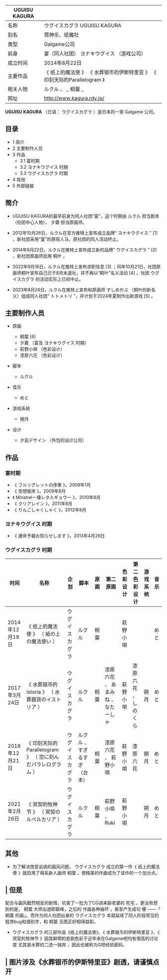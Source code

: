 |  UGUISU KAGURA  ||
|---|---|
|名称  |  ウグイスカグラ  UGUISU KAGURA   |
|别名  |  莺神乐、纸魔社   |
|类型  |  Galgame公司   |
|前身  |  宴（同人社团）  ヨナキウグイス  （游戏公司）   |
|成立时间  |  2014年8月22日   |
|主要作品  |  《  纸上的魔法使  》  《  水葬银币的伊斯特里亚  》  《  印刻天际的Parallelogram  》   |
|相关人物  |  ルクル  、 _ 桐葉  _  |
|网址  |  http://www.kagura.rdy.jp/   |
  
**UGUISU KAGURA** （日语：  ウグイスカグラ  ）是日本的一家  Galgame  公司。

##  目录

  * 1  简介 
  * 2  主要制作人员 
  * 3  作品 
    * 3.1  宴时期 
    * 3.2  ヨナキウグイス  时期 
    * 3.3  ウグイスカグラ  时期 
  * 4  其他 
  * 5  外部链接 

##  简介

  * UGUISU KAGURA的最早前身为同人社团“宴”，这个时期由  ルクル  担当剧本（社团中心人物），  夕霧  担当原画师。 
  * 2012年10月26日，ルクル在官方推特上宣布成立品牌“  ヨナキウグイス  ”  [1]  ，新社团采用“宴”的原班人马，原社团的同人活动终止。 

  * 2014年8月22日，ルクル在推特上宣布成立新的品牌“  ウグイスカグラ  ”  [2]  ，新社团原画师启用  桐叶  。 
  * 2022年9月16日，ルクル在推特上发布求职信息  [3]  ；同年10月21日，社团原画师桐叶宣布自己已于8月末退社，并不再以“桐叶”名义活动  [4]  。社团  ウグイスカグラ  的活动实际上已经中止。 
  * 2023年8月24日，ルクル在推特上宣布和原画师  すしめかぶ  （桐叶的新名义）组成同人社团“  トトメトリ  ”，并计划于2024年夏制作出新游戏  [5]  。 

##  主要制作人员

  * 原画 
    * 桐葉  [6] 
    * 夕霧  （宴及  ヨナキウグイス  时期） 
    * 萩野小唄  （色彩设计） 
    * 漆原六花  （色彩设计） 

  * 脚本 
    * ルクル 

  * 音乐 
    * めと 

  * 游戏系统 
    * 朔月 

  * 设计 
    * 夕凪デサイン  （外包的设计公司） 

##  作品

###  宴时期

  * 《  フルリグレットの序奏  》，2009年1月 
  * 《  空想彼岸  》，2009年8月 
  * 《  Minstrelー壊レタ人ギョウー  》，2010年8月 
  * 《  クリアレイン  》，2011年8月 
  * 《  りんごしゃくしゃく  》，2012年8月 

###  ヨナキウグイス  时期

  * 《  運命予報お知らせします  》，2013年4月26日 

###  ウグイスカグラ  时期

|  时间  |  名称  |  企划  |  脚本  |  原画  |  第二原画  |  色彩设计  |  第二色彩设计  |  游戏系统  |  音乐   
---|---|---|---|---|---|---|---|---|---  
2014年12月19日  |  《  纸上的魔法使  》  （  紙の上の魔法使い  ）  |  ウグイスカグラ  |  ルクル  |  桐葉  |  |  萩野小唄  |  |  |  めと   
2017年3月24日  |  《  水葬银币的Istoria  》  （  水葬銀貨のイストリア  ）  |  ウグイスカグラ  |  ルクル  |  桐葉  |  漆原六花  、  あまみね  、  なたーしゃ  |  萩野小唄  |  漆原六花  、  しのくら  |  朔月  |  めと   
2018年12月21日  |  《  印刻天际的Parallelogram  》  （  空に刻んだパラレログラム  ）  |  ウグイスカグラ  |  ルクル  、  すぎるすぎ  （台本）  |  桐葉  |  漆原六花  、  萩野小唄  |  萩野小唄  |  漆原六花  |  朔月  |  めと   
2021年2月26日  |  《  冥契的牧神节  》  （  冥契のルペルカリア  ）  |  ウグイスカグラ  |  ルクル  |  桐葉  |  萩野小唄  、Ruki  |  萩野小唄  |  |  朔月  |  めと   
  
##  其他

  * 为了解决饱受诟病的画风问题，  ウグイスカグラ  成立的第一作《  纸上的魔法使  》就启用了萌系新人画师  桐葉  ，使精美的作画成为了该作的一个加分点。 

|  但是  
---  
配合与画风截然相反的剧情，坑害了一批为了CG进来舔老婆的  死宅  。更没有想到的是，  桐葉  大师出道即巅峰，之后的  作画各种崩坏  ，甚至产生成句
梗  ——「  桐葉  的画」。而作为同人社团出身的  ウグイスカグラ  本就延续了同人阶段常见的程序bug和错别字，和  桐葉  玉图正好相得益彰。
</br>  
  
  * ウグイスカグラ  的三部作品《纸上的魔法使》、《  水葬银币的伊斯特里亚  》、《  冥契的牧神节  》因其鲜明的悲剧色彩于近年来在Galgame吧均有很高的讨论度  尤其是水葬的二选一抛弃  ，因此也被称为G吧经验密码。 

|  图片涉及《水葬银币的伊斯特里亚》剧透，请谨慎点开  
---  
</br>  
  